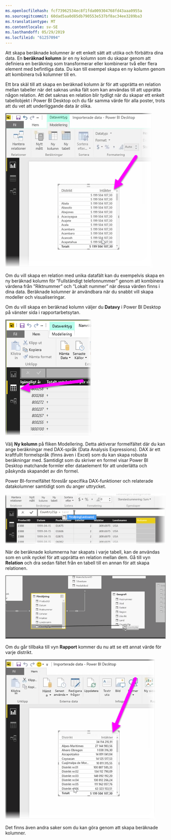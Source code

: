 ```yaml
---
ms.openlocfilehash: fcf73962534ec8f1fda009304768fd43aaa0955a
ms.sourcegitcommit: 60dad5aa0d85db790553e537bf8ac34ee3289ba3
ms.translationtype: MT
ms.contentlocale: sv-SE
ms.lasthandoff: 05/29/2019
ms.locfileid: "61257094"
---
```

Att skapa beräknade kolumner är ett enkelt sätt att utöka och förbättra dina data. En **beräknad kolumn** är en ny kolumn som du skapar genom att definiera en beräkning som transformerar eller kombinerar två eller flera element med befintliga data. Du kan till exempel skapa en ny kolumn genom att kombinera två kolumner till en.

Ett bra skäl till att skapa en beräknad kolumn är för att upprätta en relation mellan tabeller när det saknas unika fält som kan användas till att upprätta någon relation. Att det saknas en relation blir tydligt när du skapar ett enkelt tabellobjekt i Power BI Desktop och du får samma värde för alla poster, trots att du vet att underliggande data är olika.

![](media/2-3-create-calculated-columns/2-3_1.png)

Om du vill skapa en relation med unika datafält kan du exempelvis skapa en ny beräknad kolumn för ”Fullständigt telefonnummer” genom att kombinera värdena från ”Riktnummer” och ”Lokalt nummer” när dessa värden finns i dina data. Beräknade kolumner är användbara när du snabbt vill skapa modeller och visualiseringar.

Om du vill skapa en beräknad kolumn väljer du **Datavy** i Power BI Desktop på vänster sida i rapportarbetsytan.

![](media/2-3-create-calculated-columns/2-3_2.png)

Välj **Ny kolumn** på fliken Modellering. Detta aktiverar formelfältet där du kan ange beräkningar med DAX-språk (Data Analysis Expressions). DAX är ett kraftfullt formelspråk (finns även i Excel) som du kan skapa robusta beräkningar med. Samtidigt som du skriver en formel visar Power BI Desktop matchande formler eller dataelement för att underlätta och påskynda skapandet av din formel.

Power BI-formelfältet föreslår specifika DAX-funktioner och relaterade datakolumner samtidigt som du anger uttrycket.

![](media/2-3-create-calculated-columns/2-3_3.png)

När de beräknade kolumnerna har skapats i varje tabell, kan de användas som en unik nyckel för att upprätta en relation mellan dem. Gå till vyn **Relation** och dra sedan fältet från en tabell till en annan för att skapa relationen.

![](media/2-3-create-calculated-columns/2-3_4.png)

Om du går tillbaka till vyn **Rapport** kommer du nu att se ett annat värde för varje distrikt.

![](media/2-3-create-calculated-columns/2-3_5.png)

Det finns även andra saker som du kan göra genom att skapa beräknade kolumner.

